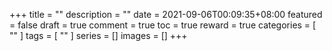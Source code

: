 +++
title = ""
description = ""
date = 2021-09-06T00:09:35+08:00
featured = false
draft = true
comment = true
toc = true
reward = true
categories = [
  ""
]
tags = [
  ""
]
series = []
images = []
+++

<!--more-->

